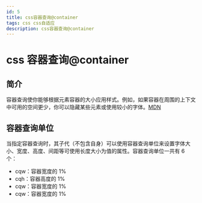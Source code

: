 ```yaml
---
id: 5
title: css容器查询@container
tags: css css自适应
description: css容器查询@container
---
```


# css 容器查询@container

## 简介

容器查询使你能够根据元素容器的大小应用样式。例如，如果容器在周围的上下文中可用的空间更少，你可以隐藏某些元素或使用较小的字体。[MDN](https://developer.mozilla.org/zh-CN/docs/Web/CSS/CSS_container_queries)

## 容器查询单位

当指定容器查询时，其子代（不包含自身）可以使用容器查询单位来设置字体大小、宽度、高度、间距等可使用长度大小为值的属性。容器查询单位一共有 6 个：

- cqw：容器宽度的 1%
- cqh：容器高度的 1%
- cqw：容器宽度的 1%
- cqw：容器宽度的 1%
